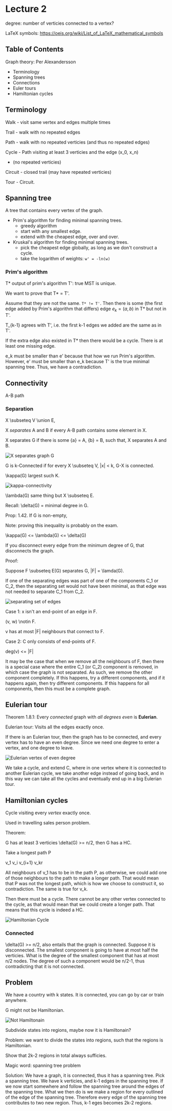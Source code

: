 # Lecture 2

degree: number of verticies connected to a vertex?

LaTeX symbols: https://oeis.org/wiki/List_of_LaTeX_mathematical_symbols

## Table of Contents

Graph theory: Per Alexandersson

* Terminology
* Spanning trees
* Connections
* Euler tours
* Hamiltonian cycles

## Terminology

Walk - visit same vertex and edges multiple times

Trail - walk with no repeated edges

Path - walk with no repeated verticies (and thus no repeated edges)

Cycle - Path visiting at least 3 verticies and the edge (x_0, x_n)
   - (no repeated verticies)

Circuit - closed trail (may have repeated verticies)

Tour - Circuit.

## Spanning tree

A tree that contains every vertex of the graph.

* Prim's algorithm for finding minimal spanning trees.
   - greedy algorithm
   - start with any smallest edge.
   - extend with the cheapest edge, over and over.
* Kruskal's algorithm for finding minimal spanning trees.
   - pick the cheapest edge globally, as long as we don't construct a cycle.
   - take the logarithm of weights: `w' = -ln(w)`

### Prim's algorithm

T* output of prim's algorithm
T': true MST is unique.

We want to prove that T* = T'.

Assume that they are not the same. `T* != T'`. Then there is some (the first edge added by Prim's algorithm that differs) edge $e_k = (a, b)$ in T* but not in T'.

T_{k-1} agrees with T', i.e. the first k-1 edges we added are the same as in T'.

If the extra edge also existed in T* then there would be a cycle. There is at least one missing edge.

e_k must be smaller than e' because that how we run Prim's algorithm. However, e' must be smaller than e_k because T' is the true minimal spanning tree. Thus, we have a contradiction.

## Connectivity

A-B path

### Separation

X \subseteq V \union E,

X *separates* A and B if every A-B path contains some element in X.

X separates G if there is some {a} = A, {b} = B, such that, X separates A and B.

![X separates graph G](inc/lecture_2/separates.png)

G is k-Connected if for every X \subseteq V, |x| < k, G-X is connected.

\kappa(G) largest such K.

![kappa-connectivity](inc/lecture_2/l_connectivity.png)

\lambda(G) same thing but X \subseteq E.

Recall: \delta(G) = minimal degree in G.

Prop: 1.42. If G is non-empty,

Note: proving this inequality is probably on the exam.

   \kappa(G) <= \lambda(G) <= \delta(G)

If you disconnect every edge from the minimum degree of G, that disconnects the graph.

Proof:

Suppose F \subseteq E(G) separates G, |F| = \lamda(G).

If one of the separating edges was part of one of the components C_1 or C_2, then the separating set would not have been minimal, as that edge was not needed to separate C_1 from C_2.

![separating set of edges](inc/lecture_2/separating.png)

Case 1: x isn't an end-point of an edge in F.

(v, w) \notin F.

v has at most |F| neighbours that connect to F.

Case 2: C only consists of end-points of F.

deg(v) <= |F|

It may be the case that when we remove all the neighbours of F, then there is a special case where the entire C_1 (or C_2) component is removed, in which case the graph is not separated. As such, we remove the other component completely. If this happens, try a different components, and if it happens again, then try different components. If this happens for all components, then this must be a complete graph.

## Eulerian tour

Theorem 1.8.1: Every *connected* graph with *all degrees even* is **Eulerian**.

Eulerian tour: Visits all the edges exactly once.

If there is an Eulerian tour, then the graph has to be connected, and every vertex has to have an even degree. Since we need one degree to enter a vertex, and one degree to leave.

![Eulerian vertex of even degree](inc/lecture_2/eulerian_even_degree.png)

We take a cycle, and extend C, where in one vertex where it is connected to another Eulerian cycle, we take another edge instead of going back, and in this way we can take all the cycles and eventually end up in a big Eulerian tour.

## Hamiltonian cycles

Cycle visiting every *vertex* exactly once.

Used in travelling sales person problem.

Theorem:

G has at least 3 verticies
\delta(G) >= n/2, then G has a HC.

Take a longest path P

v_1        v_i     v_{i+1}       v_kr

All neighbours of v_1 has to be in the path P, as otherwise, we could add one of those neighbours to the path to make a longer path. That would mean that P was not the longest path, which is how we choose to construct it, so contradiction. The same is true for v_k.

Then there must be a cycle. There cannot be any other vertex connected to the cycle, as that would mean that we could create a longer path. That means that this cycle is indeed a HC.

![Hamiltonian Cycle](inc/lecture_2/HC.png)

### Connected

\delta(G) >= n/2, also entails that the graph is connected.
Suppose it is disconnected. The smallest component is going to have at most half the verticies. What is the degree of the smallest component that has at most n/2 nodes. The degree of such a component would be n/2-1, thus contradicting that it is not connected.

## Problem

We have a country with k states. It is connected, you can go by car or train anywhere.

G might not be Hamiltonian.

![Not Hamiltonain](inc/lecture_2/not_hamiltonian.png)

Subdivide states into regions, maybe now it is Hamiltonain?

Problem: we want to divide the states into regions, such that the regions is Hamiltonian.

Show that 2k-2 regions in total always sufficies.

Magic word: spanning tree problem

Solution: We have a graph, it is connected, thus it has a spanning tree. Pick a spanning tree. We have k verticies, and k-1 edges in the spanning tree. If we now start somewhere and follow the spanning tree around the edges of the spanning tree. What we then do is we make a region for every outlined of the edge of the spanning tree. Therefore every edge of the spanning tree contributes to two new region. Thus, k-1 eges becomes 2k-2 regions.
